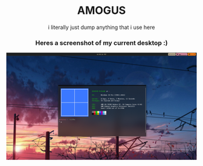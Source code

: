 <div align="center">
 <h1>AMOGUS</h1>
 i literally just dump anything that i use here

<h3>Heres a screenshot of my current desktop :)</h3>

<img align="center" src="https://github.com/Welpyes/Welpyes-Dotfiles/blob/6998d9150582e0bb0339c1e987d6914fbf752d96/Screenshot%20(1).png">
